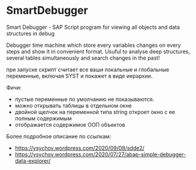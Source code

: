 # SmartDebugger
Smart Debugger - SAP Script program for viewing all objects and data structures in debug

Debugger time machine which store every variables changes on every steps and show it in convenient format. Usuful to analyse deep structures, several tables simultaneously and search changes in the past!

при запуске скрипт считает все ваши локальные и глобальные переменные, включая SYST и покажет в виде иерархии.

Фичи:
- пустые переменные по умолчанию не показываются.
- можно открывать таблицы в отдельном окне
- двойной щелчок на переменной типа string откроет окно с ее полным содержимым
- отображается содержимое ООП объектов

Более подробное описание по ссылкам:
- https://ysychov.wordpress.com/2020/09/08/sdde2/
- https://ysychov.wordpress.com/2020/07/27/abap-simple-debugger-data-explorer/

